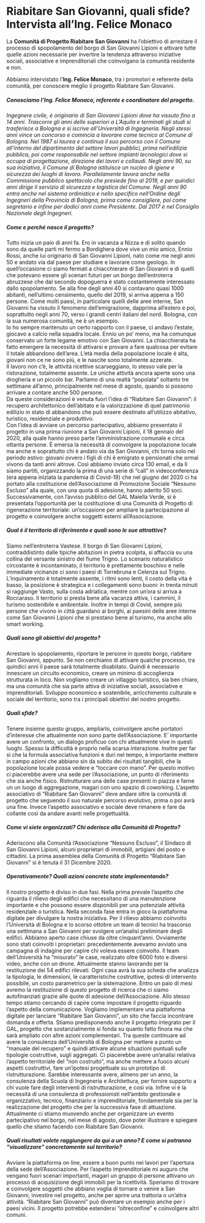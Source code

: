 # Riabitare San Giovanni, quali sfide? Intervista all’Ing. Felice Monaco

La **Comunità di Progetto Riabitare San Giovanni** ha l’obiettivo di arrestare il processo di spopolamento del borgo di San Giovanni Lipioni e attivare tutte quelle azioni necessarie per invertire la tendenza attraverso iniziative sociali, associative e imprenditoriali che coinvolgano la comunità residente e non.

Abbiamo intervistato l’**Ing. Felice Monaco**, tra i promotori e referente della comunità, per conoscere meglio il progetto Riabitare San Giovanni.

##### Conosciamo l’Ing. Felice Monaco, referente e coordinatore del progetto.

<nuxt-img class="float-left mr-4" src="/fmonaco.jpg"/>*Ingegnere civile, è originario di San Giovanni Lipioni dove ha vissuto fino a 14 anni. Trascorre gli anni delle superiori a L’Aquila e terminati gli studi si trasferisce a Bologna e si iscrive all’Università di Ingegneria. Negli stessi anni vince un concorso e comincia a lavorare come tecnico al Comune di Bologna. Nel 1987 si laurea e continua il suo percorso con il Comune all’interno del dipartimento del settore lavori pubblici, prima nell’edilizia pubblica, poi come responsabile nel settore impianti tecnologici dove si occupa di progettazione, direzione dei lavori e collaudi. Negli anni 90, su sua iniziativa, il Comune di Bologna istituisce un nucleo di igiene e sicurezza dei luoghi di lavoro. Parallelamente lavora anche nella Commissione pubblico spettacolo che presiede fino al 2019, e per quindici anni dirige il servizio di sicurezza e logistica del Comune. Negli anni 90 entra anche nel sistema ordinistico e nello specifico nell’Ordine degli Ingegneri della Provincia di Bologna, prima come consigliere, poi come segretario e infine per dodici anni come Presidente.
Dal 2017 è nel Consiglio Nazionale degli Ingegneri.*

##### Come e perché nasce il progetto?

Tutto inizia un paio di anni fa. Ero in vacanza a Nizza e di solito quando sono da quelle parti mi fermo a Bordighera dove vive un mio amico, Ennio Rossi, anche lui originario di San Giovanni Lipioni, nato come me negli anni 50 e andato via dal paese per studiare e lavorare come geologo. In quell’occasione ci siamo fermati a chiacchierare di San Giovanni e di quelli che potevano essere gli scenari futuri per un borgo dell’entroterra abruzzese che dal secondo dopoguerra è stato costantemente interessato dallo spopolamento. Se alla fine degli anni 40 si contavano quasi 1000 abitanti, nell’ultimo censimento, quello del 2019, si arriva appena a 150 persone. Come molti paesi, in particolare quelli delle aree interne, San Giovanni ha vissuto il fenomeno dell’emigrazione, dapprima all’estero e poi, soprattutto negli anni 70, verso i grandi centri italiani del nord. Bologna, con la sua numerosa comunità, ne è un esempio.<br> 
Io ho sempre mantenuto un certo rapporto con il paese, ci andavo l’estate, giocavo a calcio nella squadra locale. Ennio un po’ meno, ma ha comunque conservato un forte legame emotivo con San Giovanni.
La chiacchierata ha fatto emergere la necessità di attivarsi e provare a fare qualcosa per evitare il totale abbandono dell’area. L’età media della popolazione locale è alta, giovani non ce ne sono più, e le nascite sono totalmente azzerate.<br>
Il lavoro non c’è, le attività ricettive scarseggiano, lo stesso vale per la ristorazione, totalmente assente. Le uniche attività ancora aperte sono una drogheria e un piccolo bar. Parliamo di una realtà “popolata” soltanto tre settimane all’anno, principalmente nel mese di agosto, quando si possono arrivare a contare anche 500 persone.<br>
Da queste considerazioni è venuta fuori l’idea di “Riabitare San Giovanni”: il recupero architettonico dell’abitato e la valorizzazione di quel patrimonio edilizio in stato di abbandono che può essere destinato all’utilizzo abitativo, turistico, residenziale e produttivo.<br>
Con l’idea di avviare un percorso partecipativo, abbiamo presentato il progetto in una prima riunione a San Giovanni Lipioni, il 18 gennaio del 2020, alla quale hanno preso parte l’amministrazione comunale e circa ottanta persone. È emersa la necessità di coinvolgere la popolazione locale ma anche e soprattutto chi è andato via da San Giovanni, chi torna solo nel periodo estivo: giovani ovvero i figli di chi è emigrato e pensionati che ormai vivono da tanti anni altrove. Così abbiamo inviato circa 130 email, e da lì siamo partiti, organizzando la prima di una serie di “call” in videoconferenza (era appena iniziata la pandemia di Covid-19) che nel giugno del 2020 ci ha portato alla costituzione dell’Associazione di Promozione Sociale “Nessuno Escluso” alla quale, con una quota di adesione, hanno aderito 50 soci.<br>
Successivamente, con l’avviso pubblico del GAL Maiella Verde, si è presentata l’opportunità per la costituzione di una Comunità di Progetto di rigenerazione territoriale: un’occasione per ampliare la partecipazione al progetto e coinvolgere anche soggetti esterni all’Associazione.<br>

##### Qual è il territorio di riferimento e quali sono le sue attrattive?
Siamo nell’entroterra Vastese. Il borgo di San Giovanni Lipioni, contraddistinto dalle tipiche abitazioni in pietra scolpita, si affaccia su una collina del versante sinistro del fiume Trigno. Lo scenario naturalistico circostante è incontaminato, il territorio è prettamente boschivo e nelle immediate vicinanze ci sono i paesi di Torrebruna e Celenza sul Trigno. L’inquinamento è totalmente assente, i ritmi sono lenti, il costo della vita è basso, la posizione è strategica e i collegamenti sono buoni: in trenta minuti si raggiunge Vasto, sulla costa adriatica, mentre con un’ora si arriva a Roccaraso. Il territorio si presta bene alla vacanza attiva, i cammini, il turismo sostenibile e ambientale. Inoltre in tempi di Covid, sempre più persone che vivono in città guardano ai borghi, ai paesini delle aree interne come San Giovanni Lipioni che si prestano bene al turismo, ma anche allo smart working.  

##### Quali sono gli obiettivi del progetto?
Arrestare lo spopolamento, riportare le persone in questo borgo, riabitare San Giovanni, appunto. Se non cerchiamo di attivare qualche processo, tra quindici anni il paese sarà totalmente disabitato. Quindi è necessario innescare un circuito economico, creare un minimo di accoglienza strutturata in loco. Non vogliamo creare un villaggio turistico, sia ben chiaro, ma una comunità che sia parte attiva di iniziative sociali, associative e imprenditoriali. Sviluppo economico e sostenibile, arricchimento culturale e sociale del territorio,  sono tra i principali obiettivi del nostro progetto.

##### Quali sfide?
Tenere insieme questo gruppo, ampliarlo, coinvolgere anche portatori d’interesse che attualmente non sono parte dell’Associazione. E’ importante avere un confronto, un dialogo proficuo con chi attualmente vive in questi luoghi. Spesso la difficoltà è proprio nella scarsa interazione. Inoltre per far sì che la formula associativa funzioni e duri nel tempo, è importante mettere in campo azioni che abbiano sin da subito dei risultati tangibili, che la popolazione locale possa vedere e “toccare con mano”.
Per questo motivo ci piacerebbe avere una sede per l’Associazione, un punto di riferimento che sia anche fisico. Ristrutturare una delle case presenti in piazza e farne un un luogo di aggregazione, magari con uno spazio di coworking.
L’aspetto associativo di “Riabitare San Giovanni” deve andare oltre la comunità di progetto che seguendo il suo naturale percorso evolutivo, prima o poi avrà una fine. Invece l’aspetto associativo e sociale deve rimanere e fare da collante così da andare avanti nelle progettualità.

##### Come vi siete organizzati? Chi aderisce alla Comunità di Progetto?
Aderiscono alla Comunità l’Associazione “Nessuno Escluso”, il Sindaco di San Giovanni Lipioni, alcuni proprietari di immobili, artigiani del posto e cittadini. La prima assemblea della Comunità di Progetto “Riabitare San Giovanni” si è tenuta  il 31 Dicembre 2020.

##### Operativamente? Quali azioni concrete state implementando?
Il nostro progetto è diviso in due fasi. Nella prima prevale l’aspetto che riguarda il rilievo degli edifici che necessitano di una manutenzione importante e che possono essere disponibili per una potenziale attività residenziale o turistica. Nella seconda fase entra in gioco la piattaforma digitale per divulgare la nostra iniziativa.
Per il rilievo abbiamo coinvolto l’Università di Bologna e lo scorso ottobre un team di tecnici ha trascorso una settimana a San Giovanni per svolgere un’analisi preliminare degli edifici. Abbiamo aperto case chiuse da oltre cinquant’anni. Ovviamente sono stati coinvolti i proprietari: precedentemente avevamo avviato una campagna di indagine per capire chi voleva essere coinvolto.
Il team dell’Università ha “misurato” le case, realizzato oltre 6000 foto e diversi video, anche con un drone. Attualmente stanno lavorando per la restituzione dei 54 edifici rilevati. Ogni casa avrà la sua scheda che analizza la tipologia, le dimensioni, le caratteristiche costruttive, ipotesi di intervento possibile, un costo parametrico per la sistemazione. Entro un paio di mesi avremo la restituzione di questo progetto di ricerca che ci siamo autofinanziati grazie alle quote di adesione dell’Associazione.
Allo stesso tempo stiamo cercando di capire come impostare il progetto riguardo l’aspetto della comunicazione. Vogliamo implementare una piattaforma digitale per lanciare “Riabitare San Giovanni”, un sito che faccia incontrare domanda e offerta.
Stiamo predisponendo anche il progetto integrato per il GAL, progetto che sostanzialmente si fonda su quanto fatto finora ma che sarà ampliato con altre azioni complementari. Tra queste continuare ad avere la consulenza dell’Università di Bologna per mettere a punto un “manuale del recupero” e quindi attivare alcune situazioni puntuali sulle tipologie costruttive, sugli aggregati. Ci piacerebbe avere un’analisi relativa l’aspetto territoriale del “non costruito”,  ma anche mettere a fuoco alcuni aspetti costruttivi, fare un’ipotesi progettuale su un prototipo di ristrutturazione. Sarebbe interessante avere, almeno per un anno, la consulenza della Scuola di Ingegneria e Architettura, per fornire supporto a chi vuole fare degli interventi di ristrutturazione, e così via.
Infine vi è la necessità di una consulenza di professionisti nell’ambito gestionale e organizzativo, tecnico, finanziario e imprenditoriale, fondamentale sia per la realizzazione del progetto che per la successiva fase di attuazione.
Attualmente ci stiamo muovendo anche per organizzare un evento partecipativo nel borgo,  nel mese di agosto, dove poter illustrare e spiegare quello che stiamo facendo con Riabitare San Giovanni.

##### Quali risultati volete raggiungere da qui a un anno? E come si potranno “visualizzare” concretamente sul territorio?
Avviare la piattaforma on line, essere a buon punto nei lavori per l’apertura della sede dell’Associazione. Per l’aspetto imprenditoriale mi auguro che vengano fuori scenari importanti, magari un gruppo di persone attivano un processo di acquisizione degli immobili per la ricettività. Speriamo di trovare e coinvolgere soggetti che abbiano voglia di tornare o venire a San Giovanni, investire nel progetto, anche per aprire una trattoria o un’altra attività.
“Riabitare San Giovanni” può diventare un esempio anche per i paesi vicini. Il progetto potrebbe estendersi “oltreconfine” e coinvolgere altri comuni.

